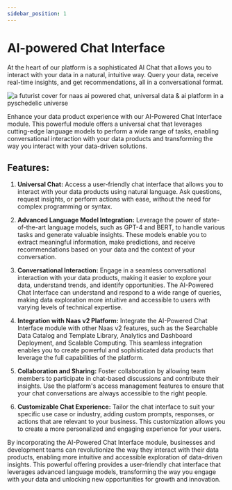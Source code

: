 ```yaml
---
sidebar_position: 1
---
```


# AI-powered Chat Interface

At the heart of our platform is a sophisticated AI Chat that allows you to interact with your data in a natural, intuitive way. Query your data, receive real-time insights, and get recommendations, all in a conversational format.

![a futurist cover for naas ai powered chat, universal data & ai platform in a pyschedelic universe](https://media.discordapp.net/attachments/1084579666175729694/1107825334868529252/jeymassa_a_futurist_cover_for_naas_ai_powered_chat_engine_unive_69bf5a4c-b2cc-4b8a-ac10-b0dbc12bd27f.png?width=2180&height=1246)

Enhance your data product experience with our AI-Powered Chat Interface module. This powerful module offers a universal chat that leverages cutting-edge language models to perform a wide range of tasks, enabling conversational interaction with your data products and transforming the way you interact with your data-driven solutions.

## Features:

1.  **Universal Chat:** Access a user-friendly chat interface that allows you to interact with your data products using natural language. Ask questions, request insights, or perform actions with ease, without the need for complex programming or syntax.
    
2.  **Advanced Language Model Integration:** Leverage the power of state-of-the-art language models, such as GPT-4 and BERT, to handle various tasks and generate valuable insights. These models enable you to extract meaningful information, make predictions, and receive recommendations based on your data and the context of your conversation.
    
3.  **Conversational Interaction:** Engage in a seamless conversational interaction with your data products, making it easier to explore your data, understand trends, and identify opportunities. The AI-Powered Chat Interface can understand and respond to a wide range of queries, making data exploration more intuitive and accessible to users with varying levels of technical expertise.
    
4.  **Integration with Naas v2 Platform:** Integrate the AI-Powered Chat Interface module with other Naas v2 features, such as the Searchable Data Catalog and Template Library, Analytics and Dashboard Deployment, and Scalable Computing. This seamless integration enables you to create powerful and sophisticated data products that leverage the full capabilities of the platform.
    
5.  **Collaboration and Sharing:** Foster collaboration by allowing team members to participate in chat-based discussions and contribute their insights. Use the platform's access management features to ensure that your chat conversations are always accessible to the right people.
    
6.  **Customizable Chat Experience:** Tailor the chat interface to suit your specific use case or industry, adding custom prompts, responses, or actions that are relevant to your business. This customization allows you to create a more personalized and engaging experience for your users.
    

By incorporating the AI-Powered Chat Interface module, businesses and development teams can revolutionize the way they interact with their data products, enabling more intuitive and accessible exploration of data-driven insights. This powerful offering provides a user-friendly chat interface that leverages advanced language models, transforming the way you engage with your data and unlocking new opportunities for growth and innovation.